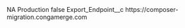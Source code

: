 <?xml version="1.0" encoding="UTF-8"?>
<CustomMetadata xmlns="http://soap.sforce.com/2006/04/metadata" xmlns:xsi="http://www.w3.org/2001/XMLSchema-instance" xmlns:xsd="http://www.w3.org/2001/XMLSchema">
    <label>NA Production</label>
    <protected>false</protected>
    <values>
        <field>Export_Endpoint__c</field>
        <value xsi:type="xsd:string">https://composer-migration.congamerge.com</value>
    </values>
</CustomMetadata>
